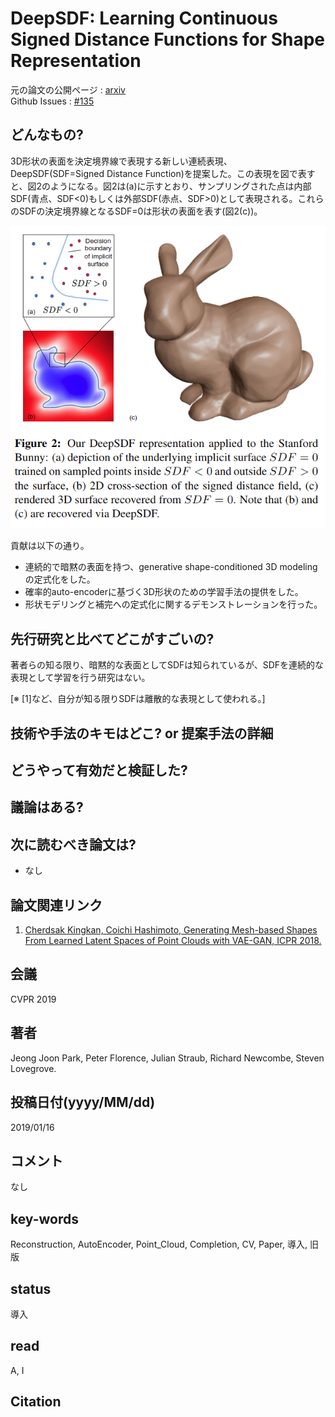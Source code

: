 # DeepSDF: Learning Continuous Signed Distance Functions for Shape Representation

元の論文の公開ページ : [arxiv](https://arxiv.org/abs/1901.05103)  
Github Issues : [#135](https://github.com/Obarads/obarads.github.io/issues/135)

## どんなもの?
3D形状の表面を決定境界線で表現する新しい連続表現、DeepSDF(SDF=Signed Distance Function)を提案した。この表現を図で表すと、図2のようになる。図2は(a)に示すとおり、サンプリングされた点は内部SDF(青点、SDF<0)もしくは外部SDF(赤点、SDF>0)として表現される。これらのSDFの決定境界線となるSDF=0は形状の表面を表す(図2(c))。

![fig2](img/DLCSDFfSR/fig2.png)

貢献は以下の通り。

- 連続的で暗黙の表面を持つ、generative shape-conditioned 3D modelingの定式化をした。
- 確率的auto-encoderに基づく3D形状のための学習手法の提供をした。
- 形状モデリングと補完への定式化に関するデモンストレーションを行った。

## 先行研究と比べてどこがすごいの?
著者らの知る限り、暗黙的な表面としてSDFは知られているが、SDFを連続的な表現として学習を行う研究はない。

[※ [1]など、自分が知る限りSDFは離散的な表現として使われる。]

## 技術や手法のキモはどこ? or 提案手法の詳細


## どうやって有効だと検証した?

## 議論はある?

## 次に読むべき論文は?
- なし

## 論文関連リンク
1. [Cherdsak Kingkan, Coichi Hashimoto, Generating Mesh-based Shapes From Learned Latent Spaces of Point Clouds with VAE-GAN, ICPR 2018.](https://ieeexplore.ieee.org/document/8546232)

## 会議
CVPR 2019

## 著者
Jeong Joon Park, Peter Florence, Julian Straub, Richard Newcombe, Steven Lovegrove.

## 投稿日付(yyyy/MM/dd)
2019/01/16

## コメント
なし

## key-words
Reconstruction, AutoEncoder, Point_Cloud, Completion, CV, Paper, 導入, 旧版

## status
導入

## read
A, I

## Citation
